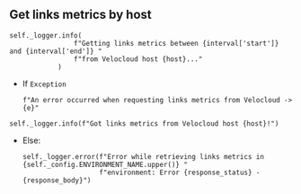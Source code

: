 ## Get links metrics by host

```
self._logger.info(
                f"Getting links metrics between {interval['start']} and {interval['end']} "
                f"from Velocloud host {host}..."
            )
```

* If `Exception`

  ```
  f"An error occurred when requesting links metrics from Velocloud -> {e}"
  ```

```
self._logger.info(f"Got links metrics from Velocloud host {host}!")
```

* Else:

  ```
  self._logger.error(f"Error while retrieving links metrics in {self._config.ENVIRONMENT_NAME.upper()} "
                     f"environment: Error {response_status} - {response_body}")
  ```
